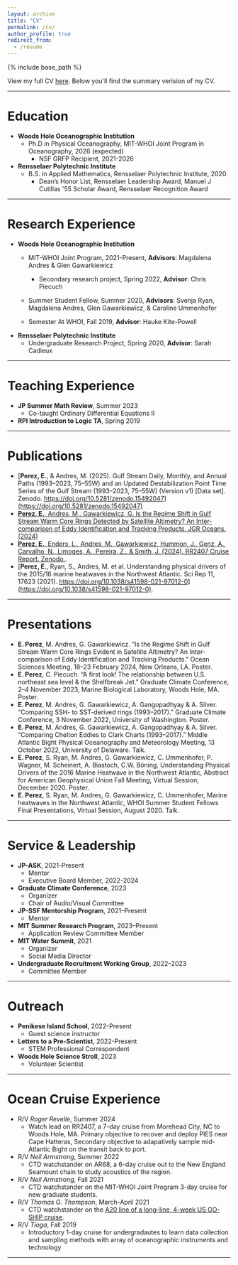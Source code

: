 ```yaml
---
layout: archive
title: "CV"
permalink: /cv/
author_profile: true
redirect_from:
  - /resume
---
```


{% include base_path %}

View my full CV [here]([https://docs.google.com/document/d/16PDMKdii5oCl_O6BG6NYo0l__S60cn9WsUktuK0YdSQ/edit?usp=sharing](https://docs.google.com/document/d/1Vz_yRlezqrosN69aPp4ZNCFjtvYU9t9jY283EHkopUg/edit?usp=sharing)). Below you'll find the summary verision of my CV.

<hr>

Education
======
* **Woods Hole Oceanographic Institution**
  * Ph.D in Physical Oceanography, MIT-WHOI Joint Program in Oceanography, 2026 (expected)
    * NSF GRFP Recipient, 2021-2026
* **Rensselaer Polytechnic Institute**
  * B.S. in Applied Mathematics, Rensselaer Polytechnic Institute, 2020
    * Dean’s Honor List, Rensselaer Leadership Award, Manuel J Cutillas '55 Scholar Award, Rensselaer Recognition Award
   
<hr>

Research Experience
======
* **Woods Hole Oceanographic Institution**
  * MIT-WHOI Joint Program, 2021-Present, **Advisors**: Magdalena Andres & Glen Gawarkiewicz
    * Secondary research project, Spring 2022, **Advisor**: Chris Piecuch 
  * Summer Student Fellow, Summer 2020, **Advisors**: Svenja Ryan, Magdalena Andres, Glen Gawarkiewicz, & Caroline Ummenhofer

  * Semester At WHOI, Fall 2019, **Advisor**: Hauke Kite-Powell
* **Rensselaer Polytechnic Institute**
  * Undergraduate Research Project, Spring 2020, **Advisor**: Sarah Cadieux

<hr>

Teaching Experience
======
* **JP Summer Math Review**, Summer 2023
  * Co-taught Ordinary Differential Equations II
* **RPI Introduction to Logic TA**, Spring 2019

<hr>

Publications
======
* [**Perez, E.**, & Andres, M. (2025). Gulf Stream Daily, Monthly, and Annual Paths (1993–2023, 75–55W) and an Updated Destabilization Point Time Series of the Gulf Stream (1993–2023, 75–55W) (Version v1) [Data set]. Zenodo. https://doi.org/10.5281/zenodo.15492047](https://doi.org/10.5281/zenodo.15492047)
* [**Perez, E.**, Andres, M., Gawarkiewicz, G. Is the Regime Shift in Gulf Stream Warm Core Rings Detected by Satellite Altimetry? An Inter-comparison of Eddy Identification and Tracking Products. JGR Oceans. (2024)](https://agupubs.onlinelibrary.wiley.com/doi/full/10.1029/2023JC020761)
* [**Perez, E.**, Enders, L., Andres, M., Gawarkiewicz, Hummon, J., Genz, A., Carvalho, N., Limoges, A.,
Pereira, Z., & Smith, J. (2024). RR2407 Cruise Report. Zenodo.](https://doi.org/10.5281/zenodo.13198336).
* [**Perez, E.**, Ryan, S., Andres, M. et al. Understanding physical drivers of the 2015/16 marine heatwaves in the Northwest Atlantic. Sci Rep 11, 17623 (2021). https://doi.org/10.1038/s41598-021-97012-0](https://doi.org/10.1038/s41598-021-97012-0).

<hr>

Presentations
======
* **E. Perez**, M. Andres, G. Gawarkiewicz. “Is the Regime Shift in Gulf Stream Warm Core Rings Evident in Satellite Altimetry? An Inter-comparison of Eddy Identification and Tracking Products.” Ocean Sciences Meeting, 18–23 February 2024, New Orleans, LA. Poster.
* **E. Perez**, C. Piecuch. “A first look! The relationship between U.S. northeast sea level & the Shelfbreak Jet.” Graduate Climate Conference, 2–4 November 2023, Marine Biological Laboratory, Woods Hole, MA. Poster.
* **E. Perez**, M. Andres, G. Gawarkiewicz, A. Gangopadhyay & A. Silver. “Comparing SSH- to SST-derived rings (1993–2017).” Graduate Climate Conference, 3 November 2022, University of Washington. Poster.
* **E. Perez**, M. Andres, G. Gawarkiewicz, A. Gangopadhyay & A. Silver. “Comparing Chelton Eddies to Clark Charts (1993–2017).” Middle Atlantic Bight Physical Oceanography and Meteorology Meeting, 13 October 2022, University of Delaware. Talk.
* **E. Perez**, S. Ryan, M. Andres, G. Gawarkiewicz, C. Ummenhofer, P. Wagner, M. Scheinert, A. Biastoch, C.W. Böning, Understanding Physical Drivers of the 2016 Marine Heatwave in the Northwest Atlantic, Abstract for American Geophysical Union Fall Meeting, Virtual Session, December 2020. Poster.
* **E. Perez**, S. Ryan, M. Andres, G. Gawarkiewicz, C. Ummenhofer, Marine heatwaves in the Northwest Atlantic, WHOI Summer Student Fellows Final Presentations, Virtual Session, August 2020. Talk. 

<hr>

Service & Leadership
======
* **JP-ASK**, 2021-Present
  * Mentor
  * Executive Board Member, 2022-2024
* **Graduate Climate Conference**, 2023
  * Organizer
  * Chair of Audio/Visual Committee
* **JP-SSF Mentorship Program**, 2021–Present
  * Mentor
* **MIT Summer Research Program**, 2023–Present
  * Application Review Committee Member
* **MIT Water Summit**, 2021
  * Organizer
  * Social Media Director 
* **Undergraduate Recruitment Working Group**, 2022–2023
  * Committee Member

<hr>

Outreach
======
* **Penikese Island School**, 2022-Present
  * Guest science instructor
* **Letters to a Pre-Scientist**, 2022-Present
  * STEM Professional Correspondent
* **Woods Hole Science Stroll**, 2023
  * Volunteer Scientist

<hr>

Ocean Cruise Experience
======
* R/V *Roger Revelle*, Summer 2024
  * Watch lead on RR2407, a 7-day cruise from Morehead City, NC to Woods Hole, MA. Primary objective to recover and deploy PIES near Cape Hatteras, Secondary objective to adapatively sample mid-Atlantic Bight on the transit back to port.
* R/V *Neil Armstrong*, Summer 2022
  *  CTD watchstander on AR68, a 6-day cruise out to the New England Seamount chain to study acoustics of the region.
* R/V *Neil Armstrong*, Fall  2021
  * CTD watchstander on the MIT-WHOI Joint Program 3-day cruise for new graduate students.
* R/V *Thomas G. Thompson*, March-April 2021
  * CTD watchstander on the [A20 line of a long-line, 4-week US GO-SHIP cruise](https://usgoship-a20-a22-2021.blogspot.com/). 
* R/V *Tioga*, Fall 2019
  * Introductory 1-day cruise for undergradautes to learn data collection and sampling methods with array of oceanographic instruments and technology

<hr>
